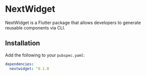# NextWidget

NextWidget is a Flutter package that allows developers to generate reusable components via CLI.

## Installation

Add the following to your `pubspec.yaml`:

```yaml
dependencies:
  nextwidget: ^0.1.0
